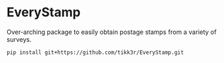 # EveryStamp
Over-arching package to easily obtain postage stamps from a variety of surveys.

    pip install git+https://github.com/tikk3r/EveryStamp.git
